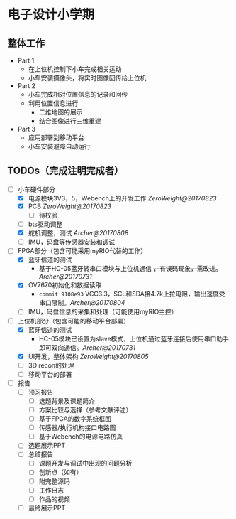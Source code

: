 # 电子设计小学期
## 整体工作
- Part 1
    - 在上位机控制下小车完成相关运动
    - 小车安装摄像头，将实时图像回传给上位机  
- Part 2
    - 小车完成相对位置信息的记录和回传
    - 利用位置信息进行
        - 二维地图的展示
        - 结合图像进行三维重建
- Part 3
    - 应用部署到移动平台
    - 小车安装避障自动运行

## TODOs（完成注明完成者）
- [ ] 小车硬件部分
    - [x] 电源模块3V3，5，Webench上的开发工作 *ZeroWeight@20170823*
    - [x] PCB *ZeroWeight@20170823*
        - [ ] 待校验
    - [ ] bts驱动调整
    - [x] 舵机调整，测试 *Archer@20170808*
    - [ ] IMU，码盘等传感器安装和调试
- [ ] FPGA部分（包含可能采用myRIO代替的工作）
    - [x] 蓝牙信道的测试
        - 基于HC-05蓝牙转串口模块与上位机通信 ~~，有误码现象，需改进~~。*Archer@20170731*
    - [x] OV7670初始化和数据读取
        - `commit 9108e93` VCC3.3，SCL和SDA接4.7k上拉电阻，输出速度受串口限制。*Archer@20170804*
    - [ ] IMU，码盘信息的采集和处理（可能使用myRIO主控）
- [ ] 上位机部分（包含可能的移动平台部署）
    - [x] 蓝牙信道的测试
        - HC-05模块已设置为slave模式，上位机通过蓝牙连接后使用串口助手即可双向通信。*Archer@20170731*
    - [x] UI开发，整体架构 *ZeroWeight@20170805*
    - [ ] 3D recon的处理
    - [ ] 移动平台的部署
- [ ] 报告
    - [ ] 预习报告
        - [ ] 选题背景及课题简介
        - [ ] 方案比较与选择（参考文献评述）
        - [ ] 基于FPGA的数字系统框图
        - [ ] 传感器/执行机构接口电路图
        - [ ] 基于Webench的电源电路仿真
    - [ ] 选题展示PPT
    - [ ] 总结报告
        - [ ] 课题开发与调试中出现的问题分析
        - [ ] 创新点（如有）
        - [ ] 附完整源码
        - [ ] 工作日志
        - [ ] 作品的视频
    - [ ] 最终展示PPT
